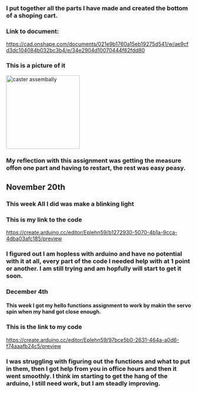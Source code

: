 ### I put together all the parts I have made and created the bottom of a shoping cart.

### Link to document:
https://cad.onshape.com/documents/021e9b1760a15eb19275d541/w/ae9cfd3dc104084b032bc3b4/e/34e2904d10070444f82fdd80

### This is a picture of it
<img src="Images/caster assembally.png" alt="caster assembally" width="200" height="200">

### My reflection with this assignment was getting the measure offon one part and having to restart, the rest was easy peasy.


## November 20th

### This week All I did was make a blinking light

### This is my link to the code

https://create.arduino.cc/editor/Eplehn59/b1272930-5070-4b1a-9cca-4dba03afc185/preview

### I figured out I am hopless with arduino and have no potential with it at all, every part of the code I needed help with at 1 point or another. I am still trying and am hopfully will start to get it soon.


### December 4th

#### This week I got my hello functions assignment to work by makin the servo spin when my hand got close enough.

### This is the link to my code
https://create.arduino.cc/editor/Eplehn59/97bce5b0-2631-464a-a0d6-f74aaafb24c5/preview

### I was struggling with figuring out the functions and what to put in them, then I got help from you in office hours and then it went smoothly. I think im starting to get the hang of the arduino, I still need work, but I am steadly improving.
